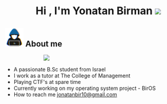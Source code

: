 <h1 align="center"><b>Hi , I'm Yonatan Birman </b><img src="https://media.giphy.com/media/hvRJCLFzcasrR4ia7z/giphy.gif" width="35"></h1>
	
## <picture><img src = "https://github.com/0xAbdulKhalid/0xAbdulKhalid/raw/main/assets/mdImages/about_me.gif" width = 50px></picture> **About me**

<img align="right" src="https://github-readme-stats-sigma-five.vercel.app/api/top-langs?username=yonatan-birman&repo=yonatan-birman&show_icons=true&locale=en&layout=compact&line_height=20&title_color=7A7ADB&icon_color=2234AE&text_color=D3D3D3&bg_color=0,000000,130F40" width="400"/>

<br>

- A passionate B.Sc student from Israel
- I work as a tutor at The College of Management
- Playing CTF's at spare time
- Currently working on my operating system project - BirOS
- How to reach me jonatanbir10@gmail.com

